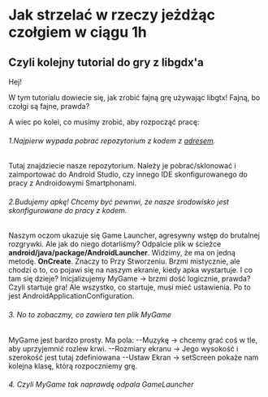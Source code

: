 # Jak strzelać w rzeczy jeżdżąc czołgiem w ciągu 1h
## Czyli kolejny tutorial do gry z libgdx'a

Hej! 

W tym tutorialu dowiecie się, jak zrobić fajną grę używając libgtx! Fajną, bo czołgi są fajne, prawda?

A wiec po kolei, co musimy zrobić, aby rozpocząć pracę:

###### 1.Najpierw wypada pobrać repozytorium z kodem z [adresem](https://github.com/gaijinx/hackaton).
Tutaj znajdziecie nasze repozytorium. Należy je pobrać/sklonować i zaimportować do Android Studio, 
czy innego IDE skonfigurowanego do pracy z Androidowymi Smartphonami.
###### 2.Budujemy apkę! Chcemy być pewnwi, że nasze środowisko jest skonfigurowane do pracy z kodem.
Naszym oczom ukazuje się Game Launcher, agresywny wstęp do brutalnej rozgrywki. Ale jak do niego dotarliśmy? 
Odpalcie plik w ścieżce **android/java/package/AndroidLauncher**. Widzimy, że ma on jedną metodę. **OnCreate**. 
Znaczy to Przy Stworzeniu. Brzmi mistycznie, ale chodzi o to, co pojawi się na naszym ekranie, kiedy apka wystartuje. I co tam się dzieje? Inicjalizujemy MyGame -> brzmi dość logicznie, prawda? Czyli startuje gra! Ale wszystko, co startuje, musi mieć ustawienia. Po to jest AndroidApplicationConfiguration.
###### 3. No to zobaczmy, co zawiera ten plik MyGame
MyGame jest bardzo prosty. Ma pola:
--Muzykę -> chcemy grać coś w tle, aby uprzyjemnić rozlew krwi.
--Rozmiary ekranu -> Jego wysokość i szerokość jest tutaj zdefiniowana
--Ustaw Ekran -> setScreen pokaże nam kolejna klasę, którą rozpoczniemy grę.
###### 4. Czyli MyGame tak naprawdę odpala GameLauncher

